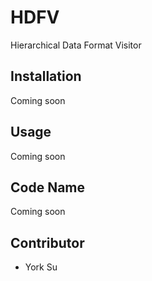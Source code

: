 # HDFV

Hierarchical Data Format Visitor

## Installation

Coming soon

## Usage

Coming soon

## Code Name

Coming soon

## Contributor

* York Su
